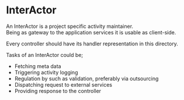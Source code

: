 # InterActor

An InterActor is a project specific activity maintainer.  
Being as gateway to the application services it is usable as client-side.

Every controller should have its handler representation in this directory.

Tasks of an InterActor could be;
+ Fetching meta data
+ Triggering activity logging
+ Regulation by such as validation, preferably via outsourcing
+ Dispatching request to external services
+ Providing response to the controller


